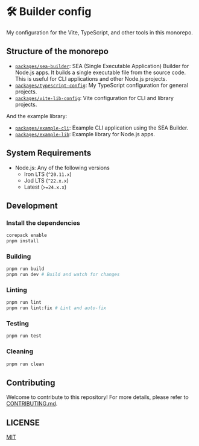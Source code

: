 # 🛠️ Builder config

My configuration for the Vite, TypeScript, and other tools in this monorepo.

## Structure of the monorepo

- [`packages/sea-builder`](packages/sea-builder/README.md):
  SEA (Single Executable Application) Builder for Node.js apps.
  It builds a single executable file from the source code.
  This is useful for CLI applications and other Node.js projects.
- [`packages/typescript-config`](packages/typescript-config/README.md):
  My TypeScript configuration for general projects.
- [`packages/vite-lib-config`](packages/vite-lib-config/README.md):
  Vite configuration for CLI and library projects.

And the example library:

- [`packages/example-cli`](packages/example-cli/README.md):
  Example CLI application using the SEA Builder.
- [`packages/example-lib`](packages/example-lib/README.md):
  Example library for Node.js apps.

## System Requirements

- Node.js: Any of the following versions
  - Iron LTS (`^20.11.x`)
  - Jod LTS (`^22.x.x`)
  - Latest (`>=24.x.x`)

## Development

### Install the dependencies

```sh
corepack enable
pnpm install
```

### Building

```sh
pnpm run build
pnpm run dev # Build and watch for changes
```

### Linting

```sh
pnpm run lint
pnpm run lint:fix # Lint and auto-fix
```

### Testing

```sh
pnpm run test
```

### Cleaning

```sh
pnpm run clean
```

## Contributing

Welcome to contribute to this repository! For more details,
please refer to [CONTRIBUTING.md](.github/CONTRIBUTING.md).

## LICENSE

[MIT](./LICENSE)
